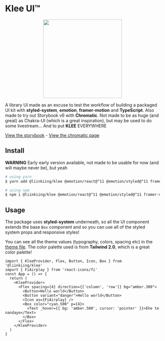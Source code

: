 # Klee UI™

<p align="center">
    <img width="256" src="https://i.ibb.co/d0fq7c1/klee.png"/>
</p>

A library UI made as an excuse to test the workflow of building a packaged UI kit with **styled-system**, **emotion**, **framer-motion**
and **TypeScript**. Also made to try out Storybook v6 with **Chromatic**. Not made to be as huge (and great) as Chakra-UI (which is a great
inspiration), but may be used to do some livestream... And to put **KLEE** EVERYWHERE

[View the storybook](https://master--601420e5b1a157002157352a.chromatic.com/) - [View the chromatic page](https://www.chromatic.com/library?appId=601420e5b1a157002157352a)

## Install

**WARNING** Early early version available, not made to be usable for now (and will maybe never be), but yeah

```bash
# using yarn
$ yarn add @liinkiing/klee @emotion/react@^11 @emotion/styled@^11 framer-motion@^4 react-icons@^4 @styled-system/css@^5 react-hook-form@^7 @hookform/resolvers@^2 zod@^1

# using npm
$ npm i @liinkiing/klee @emotion/react@^11 @emotion/styled@^11 framer-motion@^4 react-icons@^4 @styled-system/css@^5 react-hook-form@^7 @hookform/resolvers@^2 zod@^1
```

## Usage

The package uses **styled-system** underneath, so all the UI component extends the base `Box` component and so you can use all of the styled system props and responsive styles!

You can see all the theme values (typography, colors, spacing etc) in the [theme file](src/styles/theme/index.ts). The color palette used is from **Tailwind 2.0**, which is a great color palette!

```tsx
import { KleeProvider, Flex, Button, Icon, Box } from '@liinkiing/klee'
import { FiAirplay } from 'react-icons/fi'
const App = () => {
  return (
    <KleeProvider>
      <Flex spacing={4} direction={['column', 'row']} bg="amber.300">
        <Button>Hello world</Button>
        <Button variant="danger">Hello world</Button>
        <Icon as={FiAirplay} />
        <Box color="cyan.500" p={4}>
          <Text _hover={{ bg: 'amber.500', cursor: 'pointer' }}>Ehe te nandayo</Text>
        </Box>
      </Flex>
    </KleeProvider>
  )
}
```
